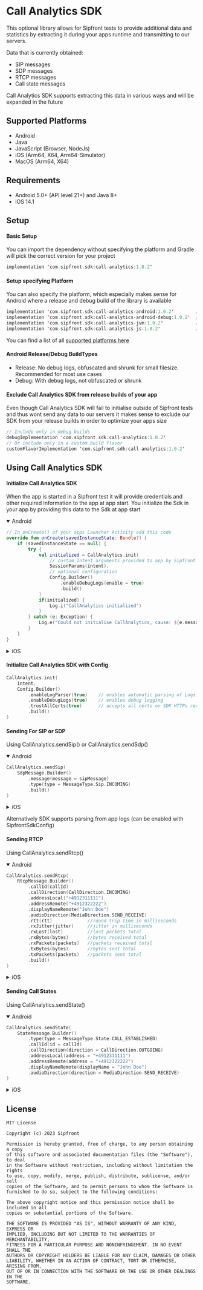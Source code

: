 # Call Analytics SDK

This optional library allows for Sipfront tests to provide additional data and
statistics by extracting it during your apps runtime and transmitting  to our servers.

Data that is currently obtained:

- SIP messages
- SDP messages
- RTCP messages
- Call state messages

Call Analytics SDK supports extracting this data in various ways and will be expanded in the future

## Supported Platforms

* Android
* Java
* JavaScript (Browser, NodeJs)
* iOS (Arm64, X64, Arm64-Simulator)
* MacOS (Arm64, X64)

## Requirements

* Android 5.0+ (API level 21+) and Java 8+
* iOS 14.1

## Setup

#### Basic Setup

You can import the dependency without specifying the platform and Gradle will pick the correct
version for your project
```kotlin
implementation 'com.sipfront.sdk:call-analytics:1.0.2'
```

#### Setup specifying Platform

You can also specify the platform, which especially makes sense for Android where a release and
debug build of the library is available
```kotlin
implementation 'com.sipfront.sdk:call-analytics-android:1.0.2'        //Android release
implementation 'com.sipfront.sdk:call-analytics-android-debug:1.0.2'  //Android debug
implementation 'com.sipfront.sdk:call-analytics-jvm:1.0.2'            //Java
implementation 'com.sipfront.sdk:call-analytics-js:1.0.2'             //JavaScript
```

You can find a list of all [supported platforms here](https://central.sonatype.com/namespace/com.sipfront.sdk)

#### Android Release/Debug BuildTypes

- Release: No debug logs, obfuscated and shrunk for small filesize. Recommended for most use cases
- Debug: With debug logs, not obfuscated or shrunk

#### Exclude Call Analytics SDK from release builds of your app

Even though Call Analytics SDK will fail to initialise outside of Sipfront tests and thus wont send any
data to our servers it makes sense to exclude our SDK from your release builds in order to optimize
your apps size
```kotlin
// Include only in debug builds
debugImplementation 'com.sipfront.sdk:call-analytics:1.0.2'
// Or include only in a custom build flavor
customFlavorImplementation 'com.sipfront.sdk:call-analytics:1.0.2'
```

## Using Call Analytics SDK

#### Initialize Call Analytics SDK

When the app is started in a Sipfront test it will provide credentials and other required
information to the app at app start. You initialize the Sdk in your app by providing this data
to the Sdk at app start

<details open>
  <summary>Android</summary>

```kotlin
// In onCreate() of your apps Launcher Activity add this code
override fun onCreate(savedInstanceState: Bundle?) {
    if (savedInstanceState == null) {
        try {
            val initialized = CallAnalytics.init(
                // custom Intent arguments provided to app by Sipfront test
                SessionParams(intent),
                // optional configuration
                Config.Builder()
                    .enableDebugLogs(enable = true)
                    .build()
            )
            if(initialized) {
                Log.i("CallAnalytics initialized")
            }
        } catch (e: Exception) {
            Log.e("Could not initialise CallAnalytics, cause: ${e.message}")
        }
    }
}
```
</details>

<details>
  <summary>iOS</summary>

```swift
// In init() of your SwiftUI.App
struct MyApp: SwiftUI.App {
    init() {
        do {
            let initialized = try CallAnalytics.shared.initialize(
                // custom processInfo provided to app by Sipfront test
                params: SessionParams(json: ProcessInfo.processInfo.environment[SipfrontIntent.Extra.config.value]!),
                // optional configuration of Sdk
                config: Config.Builder()
                    .enableDebugLogs(true)
                    .trustAllCerts(true)
                    .build()
            )
            if initialized {
                Logger.info("CallAnalytics initialized")
            }
        } catch {
            Logger.notifications.error("CallAnalytics init error: \(error)")
        }
    }
}
```
</details>

#### Initialize Call Analytics SDK with Config

```kotlin
CallAnalytics.init(
    intent,
    Config.Builder()
        .enableLogParser(true)    // enables automatic parsing of Logs for SIP/SDP messages
        .enableDebugLogs(true)    // enables debug logging
        .trustAllCerts(true)      // accepts all certs on SDK HTTPs requests if true
        .build()
)
```

#### Sending For SIP or SDP

Using CallAnalytics.sendSip() or CallAnalytics.sendSdp()

<details open>
  <summary>Android</summary>

```kotlin
CallAnalytics.sendSip(
    SdpMessage.Builder()
        .message(message = sipMessage)
        .type(type = MessageType.Sip.INCOMING)
        .build()
)
```
</details>

<details>
  <summary>iOS</summary>

```swift
do {
    try CallAnalytics.shared.send(sip: SipMessage.Builder()
        .message(sipMessage)
        .type(MessageSip.incoming)
        .build())
} catch {
    Logger.notifications.error("CallAnalytics request error: \(error)")
}
```
</details>

Alternatively SDK supports parsing from app logs (can be enabled with SipfrontSdkConfig)

#### Sending RTCP

Using CallAnalytics.sendRtcp()

<details open>
  <summary>Android</summary>

```kotlin
CallAnalytics.sendRtcp(
    RtcpMessage.Builder()
        .callId(callId)
        .callDirection(CallDirection.INCOMING)
        .addressLocal("+4912311111")
        .addressRemote("+4912322222")
        .displayNameRemote("John Doe")
        .audioDirection(MediaDirection.SEND_RECEIVE)
        .rtt(rtt)             //round trip time in milliseconds
        .rxJitter(jitter)     //jitter in milliseconds
        .rxLost(lost)         //lost packets total
        .rxBytes(bytes)       //bytes received total
        .rxPackets(packets)   //packets received total
        .txBytes(bytes)       //bytes sent total
        .txPackets(packets)   //packets sent total
        .build()
)
```
</details>

<details>
<summary>iOS</summary>

```swift
do {
    try CallAnalytics.shared.send(rtcp: RtcpMessage.Builder()
        .address(local: "+4912311111")
        .address(remote: "+4912322222")
        .displayName(remote: "John Doe")
        .audio(direction: Media.sendOnly)
        .video(direction: Media.receiveOnly)
        .call(id: "MyCallId")
        .call(direction: Call.incoming)
        .rtt(1.0)           //round trip time in milliseconds
        .rx(lost: 0)        //lost packets total
        .rx(bytes: 99)      //bytes received total
        .rx(packets: 9)     //packets received total
        .rx(jitter: 9)      //jitter in milliseconds
        .tx(packets: 10)    //packets sent total
        .tx(bytes: 100)     //bytes sent total
        .build())
} catch {
    Logger.notifications.error("CallAnalytics request error: \(error)")
}
```
</details>

#### Sending Call States

Using CallAnalytics.sendState()

<details open>
  <summary>Android</summary>

```kotlin
CallAnalytics.sendState(
    StateMessage.Builder()
        .type(type = MessageType.State.CALL_ESTABLISHED)
        .callId(id = callId)
        .callDirection(direction = CallDirection.OUTGOING)
        .addressLocal(address = "+4912311111")
        .addressRemote(address = "+4912322222")
        .displayNameRemote(displayName = "John Doe")
        .audioDirection(direction = MediaDirection.SEND_RECEIVE)
)
```
</details>

<details>
<summary>iOS</summary>

```swift
do {
    try CallAnalytics.shared.send(state: StateMessage.Builder()
        .type(MessageState.callEstablished)
        .address(local: "+4912311111")
        .address(remote: "+4912322222")
        .displayName(remote: "John Doe")
        .audio(direction: Media.sendOnly)
        .video(direction: Media.receiveOnly)
        .call(id: "MyCallId")
        .call(direction: Call.incoming)
        .build())
} catch {
    Logger.notifications.error("CallAnalytics request error: \(error)")
}
```
</details>

## License

```
MIT License

Copyright (c) 2023 Sipfront

Permission is hereby granted, free of charge, to any person obtaining a copy
of this software and associated documentation files (the "Software"), to deal
in the Software without restriction, including without limitation the rights
to use, copy, modify, merge, publish, distribute, sublicense, and/or sell
copies of the Software, and to permit persons to whom the Software is
furnished to do so, subject to the following conditions:

The above copyright notice and this permission notice shall be included in all
copies or substantial portions of the Software.

THE SOFTWARE IS PROVIDED "AS IS", WITHOUT WARRANTY OF ANY KIND, EXPRESS OR
IMPLIED, INCLUDING BUT NOT LIMITED TO THE WARRANTIES OF MERCHANTABILITY,
FITNESS FOR A PARTICULAR PURPOSE AND NONINFRINGEMENT. IN NO EVENT SHALL THE
AUTHORS OR COPYRIGHT HOLDERS BE LIABLE FOR ANY CLAIM, DAMAGES OR OTHER
LIABILITY, WHETHER IN AN ACTION OF CONTRACT, TORT OR OTHERWISE, ARISING FROM,
OUT OF OR IN CONNECTION WITH THE SOFTWARE OR THE USE OR OTHER DEALINGS IN THE
SOFTWARE.
```
